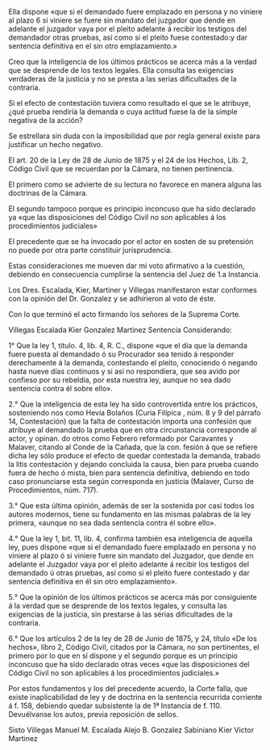 Ella dispone «que si el demandado fuere emplazado en persona y no viniere al plazo 6 si viniere se fuere sin mandato del juzgador que dende en adelante el juzgador vaya por el pleito adelante á recibir los testigos del demandador otras pruebas, así como si el pleito fuese contestado:y dar sentencia definitiva en el sin otro emplazamiento.»

Creo que la inteligencia de los últimos prácticos se acerca más a la verdad que se desprende de los textos legales.
Ella consulta las exigencias verdaderas de la justicia y no se presta a las serias dificultades de la contraria.

Si el efecto de contestación tuviera como resultado el que se le atribuye, ¿qué prueba rendiría la demanda o cuya actitud fuese la de la simple negativa de la acción?

Se estrellara sin duda con la imposibilidad que por regla general existe para justificar un hecho negativo.

El art. 20 de la Ley de 28 de Junio de 1875 y el 24 de los Hechos, Lib. 2, Código Civil que se recuerdan por la Cámara, no tienen pertinencia.

El primero como se advierte de su lectura no favorece en manera alguna las doctrinas de la Cámara.

El segundo tampoco porque es principio inconcuso que ha sido declarado ya «que las disposiciones del Código Civil no son aplicables á los procedimientos judiciales»


El precedente que se ha invocado por el actor en sosten de su pretensión no puede por otra parte constituir jurisprudencia. 

Estas consideraciones me mueven dar mi voto afirmativo a la cuestión, debiendo en consecuencia cumplirse la sentencia del Juez de 1.a Instancia. 

Los Dres. Escalada, Kier, Martiner y Villegas manifestaron estar conformes con la opinión del Dr. Gonzalez y se adhirieron al voto de éste.

Con lo que terminó el acto firmando los señores de la Suprema Corte.

Villegas
Escalada
Kier
Gonzalez
Martinez
Sentencia
Considerando:

1° Que la ley 1, título. 4, lib. 4, R. C., dispone «que el dia que la demanda fuere puesta al demandado ó su Procurador sea tenido á responder derechamente á la demanda, contestando el pleito, conociendo ó negando hasta nueve días continuos y si así no respondiera, que sea avido por confieso por su rebeldía, por esta nuestra ley, aunque no sea dado sentencia contra él sobre ello». 

2.° Que la inteligencia de esta ley ha sido controvertida entre los prácticos, sosteniendo nos como Hevia Bolaños (Curia Filípica , núm. 8 y 9 del párrafo 14, Contestación) que la falta de contestación importa una confesión que atribuye al demandado la prueba que en otra circunstancia corresponde al actor, y opinan. do otros como Febrero reformado por Caravantes y Malaver, citando al Conde de la Cañada, que la con. fesión á que se refiere dicha ley sólo produce el efecto de quedar contestada la demanda, trabado la litis contestación y dejando concluida la causa, bien para prueba cuando fuera de hecho ó mista, bien para sentencia definitiva, debiendo en todo caso pronunciarse esta según corresponda en justicia (Malaver, Curso de Procedimientos, núm. 717).

3.° Que esta última opinión, además de ser la sostenida por casi todos los autores modernos, tiene su fundamento en las mismas palabras de la ley primera, «aunque no sea dada sentencia contra él sobre ello».

4.° Que la ley 1, bit. 11, lib. 4, confirma también esa inteligencia de aquella ley, pues dispone «que si el demandado fuere emplazado en persona y no viniere al plazo ó si viniere fuere sin mandato del Juzgador, que dende en adelante el Juzgador vaya por el pleito adelante á recibir los testigos del demandado ú otras pruebas, así como si el pleito fuere contestado y dar sentencia definitiva en él sin otro emplazamiento».

5.° Que la opinión de los últimos prácticos se acerca más por consiguiente á la verdad que se desprende de los textos legales, y consulta las exigencias de la justicia, sin prestarse á las sérias dificultades de la contraria.

6.° Que los artículos 2 de la ley de 28 de Junio de 1875, y 24, título «De los hechos», libro 2, Código Civil, citados por la Cámara, no son pertinentes, el primero por lo que en sí dispone y el segundo porque es un principio inconcuso que ha sido declarado otras veces «que las disposiciones del Código Civil no son aplicables á los procedimientos judiciales.»

Por estos fundamentos y los del precedente acuerdo, la Corte falla, que existe inaplicabilidad de ley y de doctrina en la sentencia recurrida corriente á f. 158, debiendo quedar subsistente la de 1ª Instancia de f. 110. Devuélvanse los autos, previa reposición de sellos.

Sisto Villegas
Manuel M. Escalada
Alejo B. Gonzalez
Sabiniano Kier
Victor Martinez
